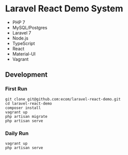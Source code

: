 # Laravel React Demo System

-   PHP 7
-   MySQL/Postgres
-   Laravel 7
-   Node.js
-   TypeScript
-   React
-   Material-UI
-   Vagrant

## Development

### First Run

```
git clone git@github.com:ecom/laravel-react-demo.git
cd laravel-react-demo
composer install
vagrant up
php artisan migrate
php artisan serve
```

### Daily Run

```
vagrant up
php artisan serve
```
